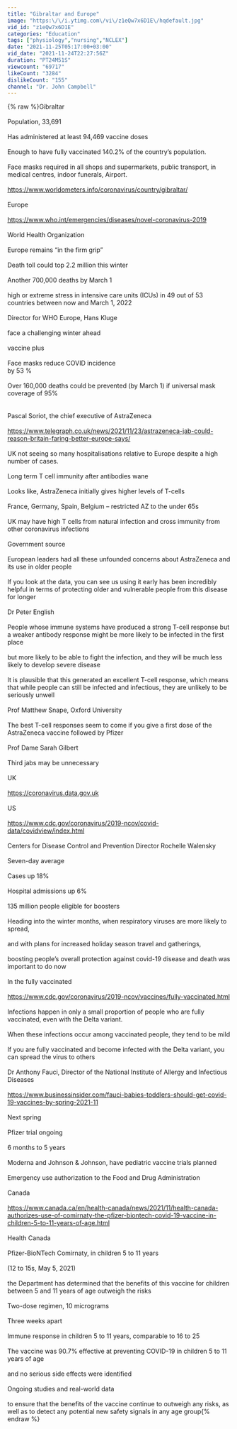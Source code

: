 ```yaml
---
title: "Gibraltar and Europe"
image: "https:\/\/i.ytimg.com\/vi\/z1eQw7x6D1E\/hqdefault.jpg"
vid_id: "z1eQw7x6D1E"
categories: "Education"
tags: ["physiology","nursing","NCLEX"]
date: "2021-11-25T05:17:00+03:00"
vid_date: "2021-11-24T22:27:56Z"
duration: "PT24M51S"
viewcount: "69717"
likeCount: "3284"
dislikeCount: "155"
channel: "Dr. John Campbell"
---
```

{% raw %}Gibraltar<br /><br />Population, 33,691<br /><br />Has administered at least 94,469 vaccine doses<br /><br />Enough to have fully vaccinated 140.2% of the country’s population. <br /><br />Face masks required in all shops and supermarkets, public transport, in medical centres, indoor funerals, Airport.<br /><br /><a rel="nofollow" target="blank" href="https://www.worldometers.info/coronavirus/country/gibraltar/">https://www.worldometers.info/coronavirus/country/gibraltar/</a><br /><br />Europe<br /><br /><a rel="nofollow" target="blank" href="https://www.who.int/emergencies/diseases/novel-coronavirus-2019">https://www.who.int/emergencies/diseases/novel-coronavirus-2019</a><br /><br />World Health Organization<br /><br />Europe remains “in the firm grip”<br /><br />Death toll could top 2.2 million this winter<br /><br />Another 700,000 deaths by March 1<br /><br />high or extreme stress in intensive care units (ICUs) in 49 out of 53 countries between now and March 1, 2022<br /><br />Director for WHO Europe, Hans Kluge<br /><br />face a challenging winter ahead<br /><br />vaccine plus<br /><br />Face masks reduce COVID incidence <br />by 53 %<br /><br />Over 160,000 deaths could be prevented (by March 1) if universal mask coverage of 95%<br /><br /><br />Pascal Soriot, the chief executive of AstraZeneca<br /><br /><a rel="nofollow" target="blank" href="https://www.telegraph.co.uk/news/2021/11/23/astrazeneca-jab-could-reason-britain-faring-better-europe-says/">https://www.telegraph.co.uk/news/2021/11/23/astrazeneca-jab-could-reason-britain-faring-better-europe-says/</a><br /><br />UK not seeing so many hospitalisations relative to Europe despite a high number of cases.<br /><br />Long term T cell immunity after antibodies wane<br /><br />Looks like, AstraZeneca initially gives higher levels of T-cells<br /><br />France, Germany, Spain, Belgium – restricted AZ to the under 65s<br /><br />UK may have high T cells from natural infection and cross immunity from other coronavirus infections<br /><br />Government source<br /><br />European leaders had all these unfounded concerns about AstraZeneca and its use in older people<br /><br />If you look at the data, you can see us using it early has been incredibly helpful in terms of protecting older and vulnerable people from this disease for longer<br /><br />Dr Peter English<br /><br />People whose immune systems have produced a strong T-cell response but a weaker antibody response might be more likely to be infected in the first place <br /><br />but more likely to be able to fight the infection, and they will be much less likely to develop severe disease<br /><br />It is plausible that this generated an excellent T-cell response, which means that while people can still be infected and infectious, they are unlikely to be seriously unwell<br /><br />Prof Matthew Snape, Oxford University<br /><br />The best T-cell responses seem to come if you give a first dose of the AstraZeneca vaccine followed by Pfizer<br /><br />Prof Dame Sarah Gilbert<br /><br />Third jabs may be unnecessary<br /><br />UK<br /><br /><a rel="nofollow" target="blank" href="https://coronavirus.data.gov.uk">https://coronavirus.data.gov.uk</a><br /><br />US<br /><br /><a rel="nofollow" target="blank" href="https://www.cdc.gov/coronavirus/2019-ncov/covid-data/covidview/index.html">https://www.cdc.gov/coronavirus/2019-ncov/covid-data/covidview/index.html</a><br /><br />Centers for Disease Control and Prevention Director Rochelle Walensky<br /><br />Seven-day average<br /><br />Cases up 18%<br /><br />Hospital admissions up 6%<br /><br />135 million people eligible for boosters<br /><br />Heading into the winter months, when respiratory viruses are more likely to spread,<br /> <br />and with plans for increased holiday season travel and gatherings, <br /><br />boosting people’s overall protection against covid-19 disease and death was important to do now<br /><br />In the fully vaccinated<br /><br /><a rel="nofollow" target="blank" href="https://www.cdc.gov/coronavirus/2019-ncov/vaccines/fully-vaccinated.html">https://www.cdc.gov/coronavirus/2019-ncov/vaccines/fully-vaccinated.html</a><br /><br />Infections happen in only a small proportion of people who are fully vaccinated, even with the Delta variant. <br /><br />When these infections occur among vaccinated people, they tend to be mild<br /><br />If you are fully vaccinated and become infected with the Delta variant, you can spread the virus to others<br /><br />Dr Anthony Fauci, Director of the National Institute of Allergy and Infectious Diseases<br /><br /><a rel="nofollow" target="blank" href="https://www.businessinsider.com/fauci-babies-toddlers-should-get-covid-19-vaccines-by-spring-2021-11">https://www.businessinsider.com/fauci-babies-toddlers-should-get-covid-19-vaccines-by-spring-2021-11</a><br /><br />Next spring<br /><br />Pfizer trial ongoing<br /><br />6 months to 5 years<br /><br />Moderna and Johnson &amp; Johnson, have pediatric vaccine trials planned<br /><br />Emergency use authorization to the Food and Drug Administration<br /><br />Canada<br /><br /><a rel="nofollow" target="blank" href="https://www.canada.ca/en/health-canada/news/2021/11/health-canada-authorizes-use-of-comirnaty-the-pfizer-biontech-covid-19-vaccine-in-children-5-to-11-years-of-age.html">https://www.canada.ca/en/health-canada/news/2021/11/health-canada-authorizes-use-of-comirnaty-the-pfizer-biontech-covid-19-vaccine-in-children-5-to-11-years-of-age.html</a><br /><br />Health Canada<br /><br />Pfizer-BioNTech Comirnaty, in children 5 to 11 years<br /><br />(12 to 15s, May 5, 2021)<br /><br />the Department has determined that the benefits of this vaccine for children between 5 and 11 years of age outweigh the risks<br /><br />Two-dose regimen, 10 micrograms<br /><br />Three weeks apart<br /><br />Immune response in children 5 to 11 years, comparable to 16 to 25<br /><br />The vaccine was 90.7% effective at preventing COVID-19 in children 5 to 11 years of age<br /><br />and no serious side effects were identified<br /><br />Ongoing studies and real-world data<br /><br />to ensure that the benefits of the vaccine continue to outweigh any risks, as well as to detect any potential new safety signals in any age group{% endraw %}
